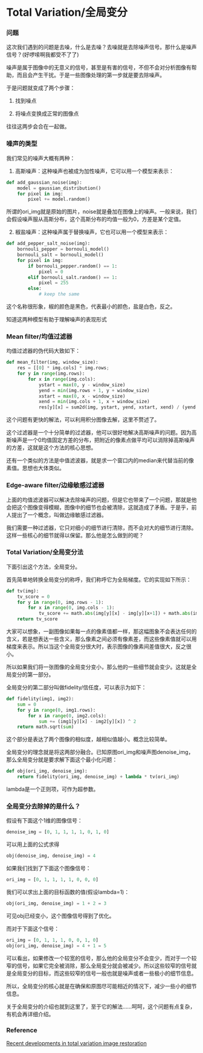 # Total Variation/全局变分

### 问题

这次我们遇到的问题是去噪，什么是去噪？去噪就是去除噪声信号。那什么是噪声信号？(好啰嗦啊我都受不了了)

噪声是属于图像中的无意义的信号，甚至是有害的信号，不但不会对分析图像有帮助，而且会产生干扰。于是一些图像处理的第一步就是要去除噪声。

于是问题就变成了两个步骤：

1. 找到噪点

2. 将噪点变换成正常的图像点

往往这两步会合在一起做。

### 噪声的类型

我们常见的噪声大概有两种：

1. 高斯噪声：这种噪声也被成为加性噪声，它可以用一个模型来表示：
```python
def add_gaussian_noise(img):
    model = gaussian_distribution()
    for pixel in img:
        pixel += model.random() 
```
所谓的ori_img就是原始的图片，noise就是叠加在图像上的噪声。一般来说，我们会假设噪声服从高斯分布，这个高斯分布的均值一般为0，方差是某个定值。

2. 椒盐噪声：这种噪声属于替换噪声，它也可以用一个模型来表示：
```python
def add_pepper_salt_noise(img):
    bornouli_pepper = bornouli_model()
    bornouli_salt = bornouli_model()
    for pixel in img:
        if bornouli_pepper.random() == 1:
            pixel = 0
        elif bornouli_salt.random() == 1:
            pixel = 255
        else:
            # keep the same
```

这个名称很形象，椒的颜色是黑色，代表最小的颜色，盐是白色，反之。

知道这两种模型有助于理解噪声的表现形式

### Mean filter/均值过滤器

均值过滤器的伪代码大致如下：
```python
def mean_filter(img, window_size):
    res = [[0] * img.cols] * img.rows;
    for y in range(img.rows):
        for x in range(img.cols):
            ystart = max(0, y - window_size)
            yend = min(img.rows + 1, y + window_size)
            xstart = max(0, x - window_size)
            xend = min(img.cols + 1, x + window_size)
            res[y][x] = sum2d(img, ystart, yend, xstart, xend) / (yend - ystart) / (xend - xstart)            
```

这个问题有更快的解法，可以利用积分图像去解，这里不赘述了。

这个过滤器是一个十分简单的过滤器，他可以很好地解决高斯噪声的问题。因为高斯噪声是一个0均值固定方差的分布，把附近的像素点做平均可以消除掉高斯噪声的方差，这就是这个方法的核心思想。

还有一个类似的方法是中值滤波器，就是求一个窗口内的median来代替当前的像素值。思想也大体类似。

### Edge-aware filter/边缘敏感过滤器

上面的均值滤波器可以解决去除噪声的问题，但是它也带来了一个问题，那就是他会把这个图像变得模糊，图像中的细节也会被清除，这就造成了矛盾。于是乎，前人提出了一个概念，叫做边缘敏感过滤器。

我们需要一种过滤器，它只对细小的细节进行清除，而不会对大的细节进行清除。这样一些核心的细节就得以保留。那么他是怎么做到的呢？

### Total Variation/全局变分法

下面引出这个方法，全局变分。

首先简单地转换全局变分的称呼，我们称呼它为全局梯度。它的实现如下所示：
```python
def tv(img):
    tv_score = 0
    for y in range(0, img.rows - 1):
        for x in range(0, img.cols - 1):
            tv_score += math.abs(img[y][x] - img[y][x+1]) + math.abs(img[y][x] - img[y+1][x]) 
    return tv_score
```

大家可以想象，一副图像如果每一点的像素值都一样，那这幅图象不会表达任何的含义，若是想表达一些含义，那么像素之间必须有像素差，而这些像素值就可以用梯度来表示。所以当这个全局变分很大时，表示图像的像素间差值很大，反之很小。

所以如果我们将一张图像的全局变分变小，那么他的一些细节就会变少。这就是全局变分的第一部分。

全局变分的第二部分叫做fidelity/信任度，可以表示为如下：
```python
def fidelity(img1, img2):
    sum = 0
    for y in range(0, img1.rows):
        for x in range(0, img2.cols):
            sum += (img1[y][x] - img2[y][x]) ^ 2
    return math.sqrt(sum)
```

这个部分是表达了两个图像的相似度，越相似值越小。概念比较简单。

全局变分的理念就是将这两部分融合。已知原图ori_img和噪声图denoise_img，那么全局变分就是要求解下面这个最小化问题：
```python
def obj(ori_img, denoise_img):
    return fidelity(ori_img, denoise_img) + lambda * tv(ori_img)
```

lambda是一个正则项，可作为超参数。

### 全局变分去除掉的是什么？

假设有下面这个1维的图像信号：
```python
denoise_img = [0, 1, 1, 1, 1, 0, 1, 0]
```
可以用上面的公式求得
```python
obj(denoise_img, denoise_img) = 4
```
如果我们找到了下面这个图像信号：
```python
ori_img = [0, 1, 1, 1, 1, 0, 0, 0]
```
我们可以求出上面的目标函数的值(假设lambda=1)：
```python
obj(ori_img, denoise_img) = 1 + 2 = 3
```
可见obj已经变小，这个图像信号得到了优化。

而对于下面这个信号：
```python
ori_img = [0, 1, 1, 1, 0, 0, 1, 0]
obj(ori_img, denoise_img) = 4 + 1 = 5
```

可以看出，如果修改一个较宽的信号，那么他的全局变分不会变少，而对于一个较窄的信号，如果它完全被消除，那么全局变分就会被减少。所以这些较窄的信号就是全局变分的目标，而这些较窄的信号一般也就是噪声或者一些极小的细节信息。

所以，全局变分的核心就是在确保和原图尽可能相近的情况下，减少一些小的细节信息。

关于全局变分的介绍也就到这里了，至于它的解法……呵呵，这个问题有点复杂，有机会再详细介绍。

### Reference

[Recent developments in total variation image restoration](http://www.math.lsa.umich.edu/~esedoglu/Papers_Preprints/chan_esedoglu_park_yip.pdf)
